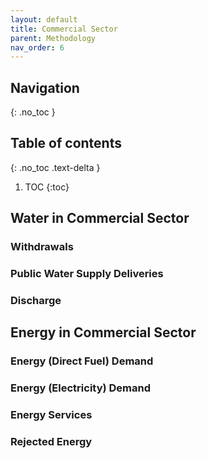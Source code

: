 ```yaml
---
layout: default
title: Commercial Sector
parent: Methodology
nav_order: 6
---
```


## Navigation
{: .no_toc }

## Table of contents
{: .no_toc .text-delta }

1. TOC
{:toc}

## Water in Commercial Sector

### Withdrawals

### Public Water Supply Deliveries

### Discharge


## Energy in Commercial Sector

### Energy (Direct Fuel) Demand


### Energy (Electricity) Demand

### Energy Services

### Rejected Energy
